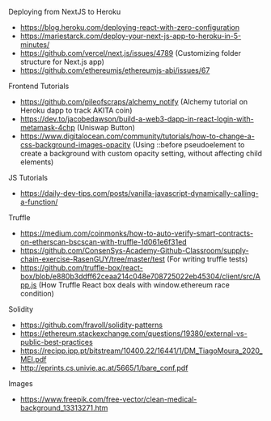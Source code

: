 Deploying from NextJS to Heroku
- https://blog.heroku.com/deploying-react-with-zero-configuration
- https://mariestarck.com/deploy-your-next-js-app-to-heroku-in-5-minutes/
- https://github.com/vercel/next.js/issues/4789 (Customizing folder structure for Next.js app)
- https://github.com/ethereumjs/ethereumjs-abi/issues/67

Frontend Tutorials
- https://github.com/pileofscraps/alchemy_notify (Alchemy tutorial on Heroku dapp to track AKITA coin)
- https://dev.to/jacobedawson/build-a-web3-dapp-in-react-login-with-metamask-4chp (Uniswap Button)
- https://www.digitalocean.com/community/tutorials/how-to-change-a-css-background-images-opacity (Using ::before pseudoelement to create a background with custom opacity setting, without affecting child elements)

JS Tutorials
- https://daily-dev-tips.com/posts/vanilla-javascript-dynamically-calling-a-function/

Truffle
- https://medium.com/coinmonks/how-to-auto-verify-smart-contracts-on-etherscan-bscscan-with-truffle-1d061e6f31ed
- https://github.com/ConsenSys-Academy-Github-Classroom/supply-chain-exercise-RasenGUY/tree/master/test (For writing truffle tests)
- https://github.com/truffle-box/react-box/blob/e880b3ddff62ceaa214c048e708725022eb45304/client/src/App.js (How Truffle React box deals with window.ethereum race condition)

Solidity
- https://github.com/fravoll/solidity-patterns
- https://ethereum.stackexchange.com/questions/19380/external-vs-public-best-practices
- https://recipp.ipp.pt/bitstream/10400.22/16441/1/DM_TiagoMoura_2020_MEI.pdf
- http://eprints.cs.univie.ac.at/5665/1/bare_conf.pdf

Images
- https://www.freepik.com/free-vector/clean-medical-background_13313271.htm